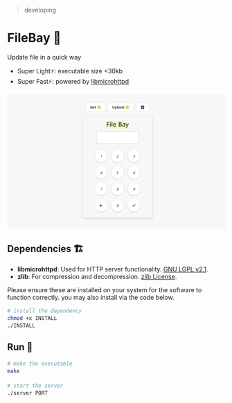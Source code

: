 > developing
> 
# FileBay 🥳
Update file in a quick way 

+ Super Light⚡: executable size <30kb
+ Super Fast⚡: powered by [libmicrohttpd](https://www.gnu.org/software/libmicrohttpd/)

![demo](/doc/demo.png)

## Dependencies 🏗️

- **libmicrohttpd**: Used for HTTP server functionality. [GNU LGPL v2.1](https://www.gnu.org/software/libmicrohttpd/).
- **zlib**: For compression and decompression. [zlib License](https://zlib.net/zlib_license.html).

Please ensure these are installed on your system for the software to function correctly. you may also install via the code below.

```bash
# install the dependency
chmod +x INSTALL
./INSTALL
```

## Run 🐎
```bash
# make the executable
make

# start the server
./server PORT
```